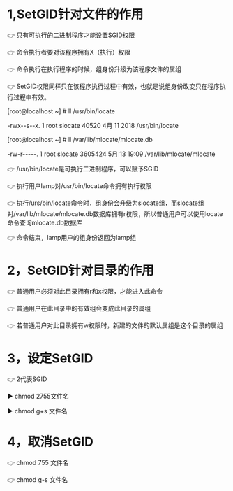 # 1,SetGID针对文件的作用

:point_right: 只有可执行的二进制程序才能设置SGID权限

:point_right: 命令执行者要对该程序拥有X（执行）权限

:point_right: 命令执行在执行程序的时候，组身份升级为该程序文件的属组

:point_right: SetGID权限同样只在该程序执行过程中有效，也就是说组身份改变只在程序执行过程中有效。

[root@localhost ~] # ll /usr/bin/locate

-rwx--s--x. 1 root slocate 40520 4月  11 2018 /usr/bin/locate

[root@localhost ~] # ll /var/lib/mlocate/mlocate.db

-rw-r-----. 1 root slocate 3605424 5月  13 19:09 /var/lib/mlocate/mlocate

:point_right: /usr/bin/locate是可执行二进制程序，可以赋予SGID

:point_right: 执行用户lamp对/usr/bin/locate命令拥有执行权限

:point_right: 执行/urs/bin/locate命令时，组身份会升级为slocate组，而slocate组对/var/lib/mlocate/mlocate.db数据库拥有r权限，所以普通用户可以使用locate命令查询mlocate.db数据库

:point_right: 命令结束，lamp用户的组身份返回为lamp组

# 2，SetGID针对目录的作用

:point_right: 普通用户必须对此目录拥有r和x权限，才能进入此命令

:point_right: 普通用户在此目录中的有效组会变成此目录的属组

:point_right: 若普通用户对此目录拥有w权限时，新建的文件的默认属组是这个目录的属组

# 3，设定SetGID

:point_right: 2代表SGID

   :arrow_forward: chmod 2755文件名

   :arrow_forward: chmod g+s 文件名

# 4，取消SetGID

:point_right: chmod 755 文件名

:point_right: chmod  g-s 文件名